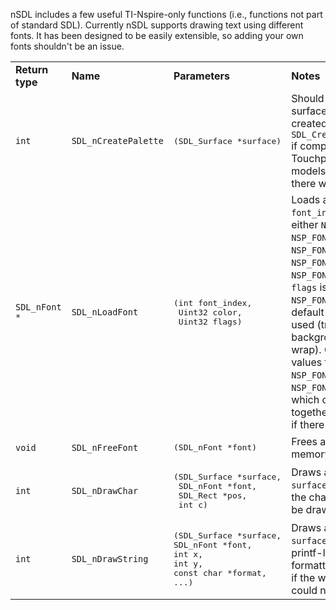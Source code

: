 nSDL includes a few useful TI-Nspire-only functions (i.e., functions not part of standard SDL). Currently nSDL supports drawing text using different fonts. It has been designed to be easily extensible, so adding your own fonts shouldn't be an issue.

<table>

<tr><td><b>Return type</b></td><td><b>Name</b></td><td><b>Parameters</b></td><td><b>Notes</b></td></tr>

<tr><td><code>int</code></td><td><code>SDL_nCreatePalette</code></td><td><pre>(SDL_Surface *surface)</pre></td><td>Should be used on surfaces explicitly created with <code>SDL_CreateRGBSurface()</code> if compiling for Touchpad/Clickpad models. Returns 0 if there was an error.</td></tr>

<tr><td><code>SDL_nFont *</code></td><td><code>SDL_nLoadFont</code></td><td><pre>(int font_index,
 Uint32 color,
 Uint32 flags)</pre></td><td>Loads a font. <code>font_index</code> should be either <code>NSP_FONT_THIN</code>, <code>NSP_FONT_SPACE</code>, <code>NSP_FONT_VGA</code>, <code>NSP_FONT_FANTASY</code> or <code>NSP_FONT_TINYTYPE</code>. If <code>flags</code> is <code>NSP_FONT_DEFAULT</code>, default font settings are used (transparent background, no text wrap). Other possible values for <code>flags</code> are <code>NSP_FONT_OPAQUE</code> and <code>NSP_FONT_TEXTWRAP</code>, which can be OR'd together. Returns NULL if there was an error.</td></tr>

<tr><td><code>void</code></td><td><code>SDL_nFreeFont</code></td><td><pre>(SDL_nFont *font)</pre></td><td>Frees a font from memory.</td></tr>

<tr><td><code>int</code></td><td><code>SDL_nDrawChar</code></td><td><pre>(SDL_Surface *surface,
 SDL_nFont *font,
 SDL_Rect *pos,
 int c)</pre></td><td>Draws a character to <code>surface</code>. Returns -1 if the character could not be drawn.</td></tr>

<tr><td><code>int</code></td><td><code>SDL_nDrawString</code></td><td><pre>
(SDL_Surface *surface,
SDL_nFont *font,
int x,
int y,
const char *format,
...)</pre></td><td>Draws a string to <code>surface</code>. Supports printf-like string formatting. Returns -1 if the whole string could not be drawn.</td></tr>

</table>